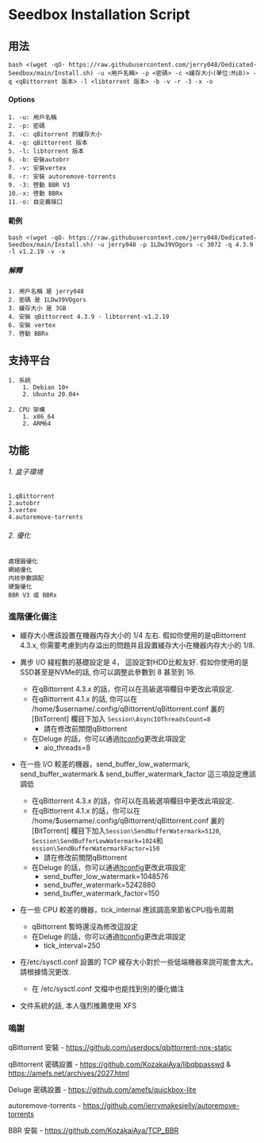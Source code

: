 
# Seedbox Installation Script
## 用法
`bash <(wget -qO- https://raw.githubusercontent.com/jerry048/Dedicated-Seedbox/main/Install.sh) -u <用戶名稱> -p <密碼> -c <緩存大小(單位:MiB)> -q <qBittorrent 版本> -l <libtorrent 版本> -b -v -r -3 -x -o`
#### Options
	1. -u: 用戶名稱
	2. -p: 密碼
	3. -c: qBitorrent 的緩存大小
	4. -q: qBittorrent 版本
	5. -l: libtorrent 版本
	6. -b: 安裝autobrr
	7. -v: 安裝vertex
	8. -r: 安裝 autoremove-torrents
	9. -3: 啓動 BBR V3
	10.-x: 啓動 BBRx
	11.-o: 自定義端口
#### 範例
`bash <(wget -qO- https://raw.githubusercontent.com/jerry048/Dedicated-Seedbox/main/Install.sh) -u jerry048 -p 1LDw39VOgors -c 3072 -q 4.3.9 -l v1.2.19 -v -x`

##### 解釋
	1. 用戶名稱 是 jerry048
	2. 密碼 是 1LDw39VOgors
	3. 緩存大小 是 3GB
	4. 安裝 qBittorrent 4.3.9 - libtorrent-v1.2.19
	6. 安裝 vertex
	7. 啓動 BBRx
## 支持平台
	1. 系統
		1. Debian 10+
		2. Ubuntu 20.04+
	
	2. CPU 架構
		1. x86_64
		2. ARM64

## 功能
###### 1. 盒子環境
	1.qBittorrent
	2.autobrr
	3.vertex
	4.autoremove-torrents
###### 2. 優化
	處理器優化
	網絡優化
	内核參數調配
	硬盤優化
	BBR V3 或 BBRx
### 進階優化備注
- 緩存大小應該設置在機器内存大小的 1/4 左右. 假如你使用的是qBittorrent 4.3.x, 你需要考慮到内存溢出的問題并且設置緩存大小在機器内存大小的 1/8. 

- 異步 I/O 綫程數的基礎設定是 4， 這設定對HDD比較友好. 假如你使用的是SSD甚至是NVMe的話, 你可以調整此參數到 8 甚至到 16. 
	- 在qBittorrent 4.3.x 的話，你可以在高級選項欄目中更改此項設定. 
	- 在qBittorrent 4.1.x 的話, 你可以在 /home/$username/.config/qBittorrent/qBittorrent.conf 裏的 [BitTorrent] 欄目下加入 `Session\AsyncIOThreadsCount=8`
		- 請在修改前關閉qBittorrent
	- 在Deluge 的話，你可以通過[ltconfig](https://github.com/ratanakvlun/deluge-ltconfig/releases/tag/v0.3.1)更改此項設定
		- aio_threads=8

- 在一些 I/O 較差的機器，send_buffer_low_watermark, send_buffer_watermark & send_buffer_watermark_factor 這三項設定應該調低
	- 在qBittorrent 4.3.x 的話，你可以在高級選項欄目中更改此項設定. 
	- 在qBittorrent 4.1.x 的話，你可以在 /home/$username/.config/qBittorrent/qBittorrent.conf 裏的 [BitTorrent] 欄目下加入`Session\SendBufferWatermark=5120`, `Session\SendBufferLowWatermark=1024`和 `ession\SendBufferWatermarkFactor=150`
		- 請在修改前關閉qBittorrent
	- 在Deluge 的話，你可以通過[ltconfig](https://github.com/ratanakvlun/deluge-ltconfig/releases/tag/v0.3.1)更改此項設定
		- send_buffer_low_watermark=1048576
		- send_buffer_watermark=5242880
		- send_buffer_watermark_factor=150

- 在一些 CPU 較差的機器，tick_internal 應該調高來節省CPU指令周期
	- qBittorrent 暫時還沒為修改這設定
	- 在Deluge 的話，你可以通過[ltconfig](https://github.com/ratanakvlun/deluge-ltconfig/releases/tag/v0.3.1)更改此項設定
		- tick_interval=250

- 在/etc/sysctl.conf 設置的 TCP 緩存大小對於一些低端機器來説可能會太大。 請根據情況更改.
	- 在 /etc/sysctl.conf 文檔中也能找到別的優化備注

- 文件系統的話, 本人强烈推薦使用 XFS 
### 嗚謝
qBittorrent 安裝 - https://github.com/userdocs/qbittorrent-nox-static

qBittorrent 密碼設置 - https://github.com/KozakaiAya/libqbpasswd & https://amefs.net/archives/2027.html

Deluge 密碼設置 - https://github.com/amefs/quickbox-lite

autoremove-torrents - https://github.com/jerrymakesjelly/autoremove-torrents

BBR 安裝 - https://github.com/KozakaiAya/TCP_BBR
